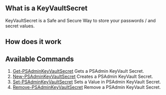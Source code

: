 ## What is a KeyVaultSecret

KeyVaultSecret is a Safe and Secure Way to store your passwords / and secret values.

## How does it work


## Available Commands

1. [Get-PSAdminKeyVaultSecret][GetCommand] Gets a PSAdmin KeyVault Secret.
2. [New-PSAdminKeyVaultSecret][NewCommand] Creates a PSAdmin KeyVault Secret.
3. [Set-PSAdminKeyVaultSecret][SetCommand] Sets a Value in PSAdmin KeyVault Secret.
4. [Remove-PSAdminKeyVaultSecret][RemoveCommand] Remove a PSAdmin KeyVault Secret.

[GetCommand]: https://github.com/romero126/PSAdmin/blob/master/Docs/Commands/Get-PSAdminKeyVaultSecret.md
[NewCommand]: https://github.com/romero126/PSAdmin/blob/master/Docs/Commands/New-PSAdminKeyVaultSecret.md
[SetCommand]: https://github.com/romero126/PSAdmin/blob/master/Docs/Commands/Set-PSAdminKeyVaultSecret.md
[RemoveCommand]: https://github.com/romero126/PSAdmin/blob/master/Docs/Commands/Remove-PSAdminKeyVaultSecret.md